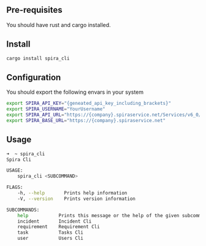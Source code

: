 ## Pre-requisites

You should have rust and cargo installed.

## Install

```bash
cargo install spira_cli
```

## Configuration

You should export the following envars in your system

```bash
export SPIRA_API_KEY="{geneated_api_key_including_brackets}"
export SPIRA_USERNAME="YourUsername"
export SPIRA_API_URL="https://{company}.spiraservice.net/Services/v6_0/RestService.svc"
export SPIRA_BASE_URL="https://{company}.spiraservice.net"
```

## Usage

```bash
➜  ~ spira_cli
Spira Cli

USAGE:
    spira_cli <SUBCOMMAND>

FLAGS:
    -h, --help       Prints help information
    -V, --version    Prints version information

SUBCOMMANDS:
    help           Prints this message or the help of the given subcommand(s)
    incident       Incident Cli
    requirement    Requirement Cli
    task           Tasks Cli
    user           Users Cli
```
